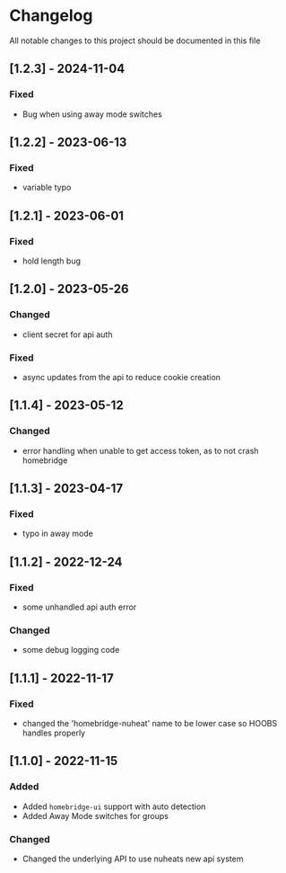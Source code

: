 # Changelog
All notable changes to this project should be documented in this file

## [1.2.3] - 2024-11-04
### Fixed
 - Bug when using away mode switches

## [1.2.2] - 2023-06-13
### Fixed
 - variable typo


## [1.2.1] - 2023-06-01
### Fixed
 - hold length bug

## [1.2.0] - 2023-05-26
### Changed
 - client secret for api auth

### Fixed
 - async updates from the api to reduce cookie creation

## [1.1.4] - 2023-05-12
### Changed
 - error handling when unable to get access token, as to not crash homebridge

## [1.1.3] - 2023-04-17
### Fixed
 - typo in away mode

## [1.1.2] - 2022-12-24
### Fixed
 - some unhandled api auth error
### Changed
 - some debug logging code

## [1.1.1] - 2022-11-17
### Fixed
 - changed the 'homebridge-nuheat' name to be lower case so HOOBS handles properly

 ## [1.1.0] - 2022-11-15
 ### Added
 - Added `homebridge-ui` support with auto detection
 - Added Away Mode switches for groups
 ### Changed
 - Changed the underlying API to use nuheats new api system
